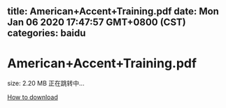 
title: American+Accent+Training.pdf
date: Mon Jan 06 2020 17:47:57 GMT+0800 (CST)    
categories: baidu
---

# American+Accent+Training.pdf
size: 2.20 MB
 正在跳转中...
 

[How to download](https://bpcam.bemobtrk.com/go/2ceec3aa-1ca2-46d6-b9ff-aaa5c184517c?jno=2240)